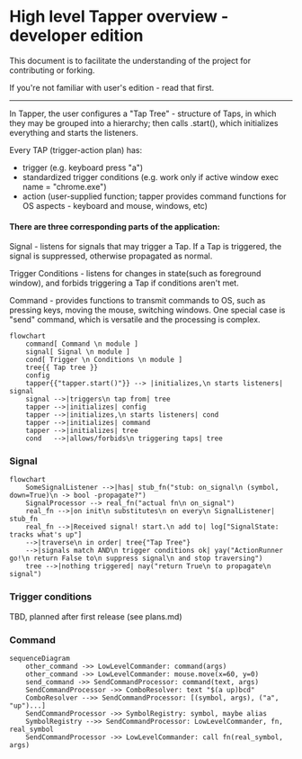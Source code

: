# High level Tapper overview - developer edition

This document is to facilitate the understanding of the project for contributing or forking.

If you're not familiar with user's edition - read that first.

---

In Tapper, the user configures a "Tap Tree" - structure of Taps, in which they may be grouped
into a hierarchy; then calls .start(), which initializes everything and starts the listeners.

Every TAP (trigger-action plan) has:
- trigger (e.g. keyboard press "a")
- standardized trigger conditions (e.g. work only if active window exec name = "chrome.exe")
- action (user-supplied function; tapper provides command functions for OS aspects -
    keyboard and mouse, windows, etc)

#### There are three corresponding parts of the application:

Signal - listens for signals that may trigger a Tap. If a Tap is triggered, the signal is
suppressed, otherwise propagated as normal.

Trigger Conditions - listens for changes in state(such as foreground window), and forbids
triggering a Tap if conditions aren't met.

Command - provides functions to transmit commands to OS, such as pressing keys,
moving the mouse, switching windows. One special case is "send" command, which is versatile
and the processing is complex.

```mermaid
flowchart
    command[ Command \n module ]
    signal[ Signal \n module ]
    cond[ Trigger \n Conditions \n module ]
    tree{{ Tap tree }}
    config
    tapper{{"tapper.start()"}} --> |initializes,\n starts listeners| signal
    signal -->|triggers\n tap from| tree
    tapper -->|initializes| config
    tapper -->|initializes,\n starts listeners| cond
    tapper -->|initializes| command
    tapper -->|initializes| tree
    cond   -->|allows/forbids\n triggering taps| tree
```

### Signal

```mermaid
flowchart
    SomeSignalListener -->|has| stub_fn("stub: on_signal\n (symbol, down=True)\n -> bool -propagate?")
    SignalProcessor --> real_fn("actual fn\n on_signal")
    real_fn -->|on init\n substitutes\n on every\n SignalListener| stub_fn
    real_fn -->|Received signal! start.\n add to| log["SignalState: tracks what's up"]
    -->|traverse\n in order| tree{"Tap Tree"}
    -->|signals match AND\n trigger conditions ok| yay("ActionRunner go!\n return False to\n suppress signal\n and stop traversing")
    tree -->|nothing triggered| nay("return True\n to propagate\n signal")
```

### Trigger conditions

TBD, planned after first release (see plans.md)

### Command

```mermaid
sequenceDiagram
    other_command ->> LowLevelCommander: command(args)
    other_command ->> LowLevelCommander: mouse.move(x=60, y=0)
    send_command ->> SendCommandProcessor: command(text, args)
    SendCommandProcessor ->> ComboResolver: text "$(a up)bcd"
    ComboResolver -->> SendCommandProcessor: [(symbol, args), ("a", "up")...]
    SendCommandProcessor ->> SymbolRegistry: symbol, maybe alias
    SymbolRegistry -->> SendCommandProcessor: LowLevelCommander, fn, real_symbol
    SendCommandProcessor ->> LowLevelCommander: call fn(real_symbol, args)
```
